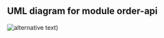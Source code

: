 ## UML diagram for module order-api
![alternative text](http://www.plantuml.com/plantuml/proxy?cache=no&src=https://raw.githubusercontent.com/nataTerr/online-store-portal/docs/order-uml/docs/database-uml/order-api.uml))
